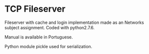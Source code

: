 # TCP Fileserver

Fileserver with cache and login implementation made as an Networks subject assignment. Coded with python2.7.6.

Manual is available in Portuguese.

Python module pickle used for serialization.
